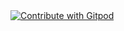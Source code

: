 <a href="https://gitpod.io/#https://github.com/jax472/fall-20220comp525-test">
  <img
    src="https://img.shields.io/badge/Contribute%20with-Gitpod-908a85?logo=gitpod"
    alt="Contribute with Gitpod"
  />
</a>

